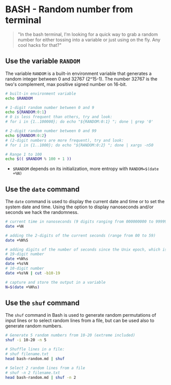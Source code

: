 # BASH - Random number from terminal

> "In the bash terminal, I'm looking for a quick way to grab a random number for either tossing into a variable or just using on the fly. Any cool hacks for that?"

## Use the variable `RANDOM`

The variable `RANDOM` is a built-in environment variable that generates a random integer between 0 and 32767 (2^15-1).
The number 32767 is the two's complement, max positive signed number on 16-bit.

```bash
# built-in environment variable
echo $RANDOM

# 1-digit random number between 0 and 9
echo ${RANDOM:0:1}
# 0 is less frequent than others, try and look:
# for i in {1..100000}; do echo "${RANDOM:0:1} "; done | grep '0'

# 2-digit random number between 0 and 99 
echo ${RANDOM:0:2} 
# (2-digit numbers are more frequent), try and look:
# for i in {1..1000}; do echo "${RANDOM:0:2} "; done | xargs -n50

# Range 1 to 100
echo $(( $RANDOM % 100 + 1 ))
```

- `$RANDOM` depends on its initialization, more entropy with `RANDOM=$(date +%N)`



## Use the `date` command

The `date` command is used to display the current date and time or to set the system date and time.
Using the option to display nanoseconds and/or seconds we hack the randomness.

```bash
# current time in nanoseconds (9 digits ranging from 000000000 to 999999999)
date +%N

# adding the 2-digits of the current seconds (range from 00 to 59)
date +%N%S

# adding digits of the number of seconds since the Unix epoch, which is January 1, 1970, at 00:00:00 UTC
# 19-digit number 
date +%N%s
date +%s%N
# 10-digit number 
date +%s%N | cut -b10-19

# capture and store the output in a variable
N=$(date +%N%s)
```

## Use the `shuf` command

The `shuf` command in Bash is used to generate random permutations of input lines or to select random lines from a file, but can be used also to generate random numbers.

```bash
# Generate 5 random numbers from 10-20 (extreme included)
shuf -i 10-20 -n 5

# Shuffle lines in a file:
# shuf filename.txt
head bash-random.md | shuf

# Select 2 random lines from a file
# shuf -n 2 filename.txt
head bash-random.md | shuf -n 2
```